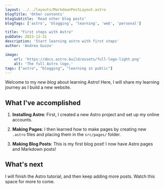 ```yaml
---
layout: ../../layouts/MarkdownPostLayout.astro
blogTitle: 'Other contents'
blogSubtitle: 'Read other blog posts'
blogTags: ['astro', 'blogging', 'learning', 'web', 'personal']

title: "First steps with Astro"
pubDate: 2023-12-31
description: 'Start learning astro with first steps'
author: 'Andrea Guzzo'

image:
    url: 'https://docs.astro.build/assets/full-logo-light.png'
    alt: 'The full Astro logo.'
tags: ["astro", "blogging", "learning in public"]
---
```


Welcome to my _new blog_ about learning Astro! Here, I will share my learning journey as I build a new website.

## What I've accomplished

1. **Installing Astro**: First, I created a new Astro project and set up my online accounts.

2. **Making Pages**: I then learned how to make pages by creating new `.astro` files and placing them in the `src/pages/` folder.

3. **Making Blog Posts**: This is my first blog post! I now have Astro pages and Markdown posts!

## What's next

I will finish the Astro tutorial, and then keep adding more posts. Watch this space for more to come.
